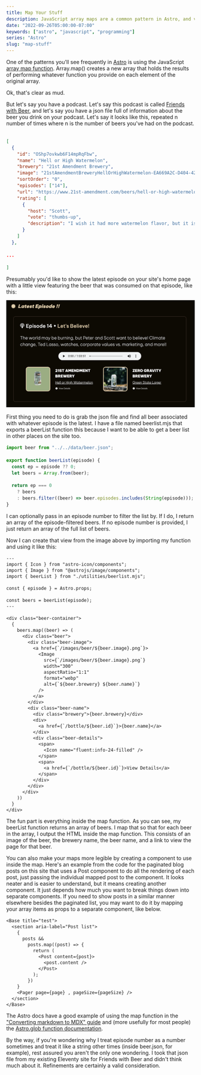 ```yaml
---
title: Map Your Stuff
description: JavaScript array maps are a common pattern in Astro, and very useful ones at that.
date: "2022-09-26T05:00:00-07:00"
keywords: ["astro", "javascript", "programming"]
series: "Astro"
slug: "map-stuff"
---
```


One of the patterns you'll see frequently in [Astro](https://astro.build) is using the JavaScript [array map function](https://developer.mozilla.org/en-US/docs/Web/JavaScript/Reference/Global_Objects/Array/map). Array.map() creates a new array that holds the results of performing whatever function you provide on each element of the original array.

Ok, that's clear as mud.

But let's say you have a podcast. Let's say this podcast is called [Friends with Beer](https://friendswithbeer.com), and let's say you have a json file full of information about the beer you drink on your podcast. Let's say it looks like this, repeated n number of times where n is the number of beers you've had on the podcast.

```json title="beer.json"

[
  {
    "id": "OShp7ovkwb6F14mpRqFbw",
    "name": "Hell or High Watermelon",
    "brewery": "21st Amendment Brewery",
    "image": "21stAmendmentBreweryHellOrHighWatermelon-EA669A2C-D404-422C-8495-AA268674CAA5",
    "sortOrder": "0",
    "episodes": ["14"],
    "url": "https://www.21st-amendment.com/beers/hell-or-high-watermelon",
    "rating": [
      {
        "host": "Scott",
        "vote": "thumbs-up",
        "description": "I wish it had more watermelon flavor, but it is a nice light wheat beer that's very pleasant."
      }
    ]
  },

...

]

```

Presumably you'd like to show the latest episode on your site's home page with a little view featuring the beer that was consumed on that episode, like this:

[![Latest episode beer list view](../../assets/images/posts/BeerList-FCBA21C9-2F71-4051-B283-51452F68625D.png)](/images/posts/BeerList-FCBA21C9-2F71-4051-B283-51452F68625D.png)

First thing you need to do is grab the json file and find all beer associated with whatever episode is the latest. I have a file named beerlist.mjs that exports a beerList function this because I want to be able to get a beer list in other places on the site too.

```javascript title="beerList.mjs"
import beer from "../../data/beer.json";

export function beerList(episode) {
  const ep = episode ?? 0;
  let beers = Array.from(beer);

  return ep === 0
    ? beers
    : beers.filter((beer) => beer.episodes.includes(String(episode)));
}
```

I can optionally pass in an episode number to filter the list by. If I do, I return an array of the episode-filtered beers. If no episode number is provided, I just return an array of the full list of beers.

Now I can create that view from the image above by importing my function and using it like this:

```astro title="BeerList.astro"
---
import { Icon } from "astro-icon/components";
import { Image } from "@astrojs/image/components";
import { beerList } from "./utilities/beerlist.mjs";

const { episode } = Astro.props;

const beers = beerList(episode);
---

<div class="beer-container">
  {
    beers.map((beer) => (
      <div class="beer">
        <div class="beer-image">
          <a href={`/images/beer/${beer.image}.png`}>
            <Image
              src={`/images/beer/${beer.image}.png`}
              width="300"
              aspectRatio="1:1"
              format="webp"
              alt={`${beer.brewery} ${beer.name}`}
            />
          </a>
        </div>
        <div class="beer-name">
          <div class="brewery">{beer.brewery}</div>
          <div>
            <a href={`/bottle/${beer.id}`}>{beer.name}</a>
          </div>
          <div class="beer-details">
            <span>
              <Icon name="fluent:info-24-filled" />
            </span>
            <span>
              <a href={`/bottle/${beer.id}`}>View Details</a>
            </span>
          </div>
        </div>
      </div>
    ))
  }
</div>
```

The fun part is everything inside the map function. As you can see, my beerList function returns an array of beers. I map that so that for each beer in the array, I output the HTML inside the map function. This consists of an image of the beer, the brewery name, the beer name, and a link to view the page for that beer.

You can also make your maps more legible by creating a component to use inside the map. Here's an example from the code for the paginated blog posts on this site that uses a Post component to do all the rendering of each post, just passing the individual mapped post to the component. It looks neater and is easier to understand, but it means creating another component. It just depends how much you want to break things down into separate components. If you need to show posts in a similar manner elsewhere besides the paginated list, you may want to do it by mapping your array items as props to a separate component, like below.

```astro title="[page].astro"
<Base title="test">
  <section aria-label="Post list">
    {
      posts &&
        posts.map((post) => {
          return (
            <Post content={post}>
              <post.content />
            </Post>
          );
        })
    }
    <Pager page={page} , pageSize={pageSize} />
  </section>
</Base>
```

The Astro docs have a good example of using the map function in the ["Converting markdown to MDX" guide](https://docs.astro.build/en/migrate/#converting-existing-md-files-to-mdx) and (more usefully for most people) the [Astro.glob function documentation](https://docs.astro.build/en/reference/api-reference/#astroglob).

By the way, if you're wondering why I treat episode number as a number sometimes and treat it like a string other times (inside beer.json, for example), rest assured you aren't the only one wondering. I took that json file from my existing Eleventy site for Friends with Beer and didn't think much about it. Refinements are certainly a valid consideration.
